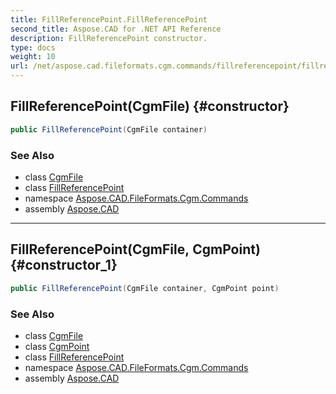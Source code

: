 ```yaml
---
title: FillReferencePoint.FillReferencePoint
second_title: Aspose.CAD for .NET API Reference
description: FillReferencePoint constructor. 
type: docs
weight: 10
url: /net/aspose.cad.fileformats.cgm.commands/fillreferencepoint/fillreferencepoint/
---
```

## FillReferencePoint(CgmFile) {#constructor}

```csharp
public FillReferencePoint(CgmFile container)
```

### See Also

* class [CgmFile](../../../aspose.cad.fileformats.cgm/cgmfile/)
* class [FillReferencePoint](../)
* namespace [Aspose.CAD.FileFormats.Cgm.Commands](../../fillreferencepoint/)
* assembly [Aspose.CAD](../../../)

---

## FillReferencePoint(CgmFile, CgmPoint) {#constructor_1}

```csharp
public FillReferencePoint(CgmFile container, CgmPoint point)
```

### See Also

* class [CgmFile](../../../aspose.cad.fileformats.cgm/cgmfile/)
* class [CgmPoint](../../../aspose.cad.fileformats.cgm.classes/cgmpoint/)
* class [FillReferencePoint](../)
* namespace [Aspose.CAD.FileFormats.Cgm.Commands](../../fillreferencepoint/)
* assembly [Aspose.CAD](../../../)


